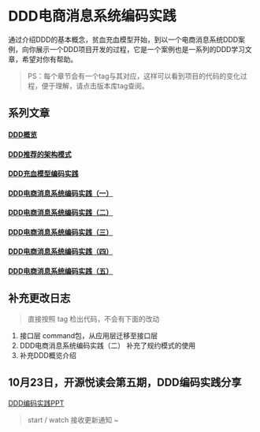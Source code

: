 # DDD电商消息系统编码实践

通过介绍DDD的基本概念，贫血充血模型开始，到以一个电商消息系统DDD案例，向你展示一个DDD项目开发的过程，它是一个案例也是一系列的DDD学习文章，希望对你有帮助。

> PS：每个章节会有一个tag与其对应，这样可以看到项目的代码的变化过程，便于理解，请点击版本库tag查阅。

## 系列文章

#### [DDD概览](https://gitee.com/izhengyin/ddd-message/blob/master/blog/DDD%E6%A6%82%E8%A7%88.md)

#### [DDD推荐的架构模式]( https://gitee.com/izhengyin/ddd-message/blob/master/blog/DDD%E6%8E%A8%E8%8D%90%E7%9A%84%E6%9E%B6%E6%9E%84%E6%A8%A1%E5%BC%8F.md)

#### [DDD充血模型编码实践]( https://gitee.com/izhengyin/ddd-message/blob/master/blog/DDD%E5%85%85%E8%A1%80%E6%A8%A1%E5%9E%8B%E7%BC%96%E7%A0%81%E5%AE%9E%E8%B7%B5.md)

#### [DDD电商消息系统编码实践（一）](https://gitee.com/izhengyin/ddd-message/blob/master/blog/DDD%E7%94%B5%E5%95%86%E6%B6%88%E6%81%AF%E7%B3%BB%E7%BB%9F%E7%BC%96%E7%A0%81%E5%AE%9E%E8%B7%B5%E4%B8%80.md)

#### [DDD电商消息系统编码实践（二）](https://gitee.com/izhengyin/ddd-message/blob/master/blog/DDD%E7%94%B5%E5%95%86%E6%B6%88%E6%81%AF%E7%B3%BB%E7%BB%9F%E7%BC%96%E7%A0%81%E5%AE%9E%E8%B7%B5%E4%BA%8C.md)

#### [DDD电商消息系统编码实践（三）](https://gitee.com/izhengyin/ddd-message/blob/master/blog/DDD%E7%94%B5%E5%95%86%E6%B6%88%E6%81%AF%E7%B3%BB%E7%BB%9F%E7%BC%96%E7%A0%81%E5%AE%9E%E8%B7%B5%E4%B8%89.md)

#### [DDD电商消息系统编码实践（四）](https://gitee.com/izhengyin/ddd-message/blob/master/blog/DDD%E7%94%B5%E5%95%86%E6%B6%88%E6%81%AF%E7%B3%BB%E7%BB%9F%E7%BC%96%E7%A0%81%E5%AE%9E%E8%B7%B5%E5%9B%9B.md)

#### [DDD电商消息系统编码实践（五）](https://gitee.com/izhengyin/ddd-message/blob/master/blog/DDD%E7%94%B5%E5%95%86%E6%B6%88%E6%81%AF%E7%B3%BB%E7%BB%9F%E7%BC%96%E7%A0%81%E5%AE%9E%E8%B7%B5%E4%BA%94.md)

## 补充更改日志

> 直接按照 tag 检出代码，不会有下面的改动

1. 接口层 command包，从应用层迁移至接口层
2. DDD电商消息系统编码实践（二） 补充了规约模式的使用
3. 补充DDD概览介绍

## 10月23日，开源悦读会第五期，DDD编码实践分享

[DDD编码实践PPT](https://gitee.com/izhengyin/ddd-message/blob/master/DDD%E7%BC%96%E7%A0%81%E5%AE%9E%E8%B7%B5.pdf)

> start / watch 接收更新通知 ~ 
